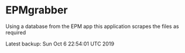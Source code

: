 # EPMgrabber
Using a database from the EPM app this application scrapes the files as required


Latest backup: Sun Oct 6 22:54:01 UTC 2019
